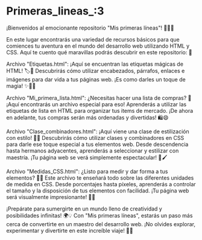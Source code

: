 # Primeras_lineas_:3

¡Bienvenidos al emocionante repositorio "Mis primeras líneas"! 🎉👩‍💻

En este lugar encontrarás una variedad de recursos básicos para que comiences tu aventura en el mundo del desarrollo web utilizando HTML y CSS. Aquí te cuento qué maravillas podrás descubrir en este repositorio: 🌟

Archivo "Etiquetas.html": ¡Aquí se encuentran las etiquetas mágicas de HTML! 🏷️💫 Descubrirás cómo utilizar encabezados, párrafos, enlaces e imágenes para dar vida a tus páginas web. ¡Es como darles un toque de magia! ✨🧙‍♀️

Archivo "Mi_primera_lista.html": ¿Necesitas hacer una lista de compras? 🛒 ¡Aquí encontrarás un archivo especial para eso! Aprenderás a utilizar las etiquetas de lista en HTML para organizar tus items de mercado. ¡De ahora en adelante, tus compras serán más ordenadas y divertidas! 🛍️😄

Archivo "Clase_combinadores.html": ¡Aquí viene una clase de estilización con estilo! 💃💅 Descubrirás cómo utilizar clases y combinadores en CSS para darle ese toque especial a tus elementos web. Desde descendencia hasta hermanos adyacentes, aprenderás a seleccionar y estilizar con maestría. ¡Tu página web se verá simplemente espectacular! 🎨🖌️

Archivo "Medidas_CSS.html": ¿Listo para medir y dar forma a tus elementos? 📏💪 Este archivo te enseñará todo sobre las diferentes unidades de medida en CSS. Desde porcentajes hasta píxeles, aprenderás a controlar el tamaño y la disposición de tus elementos con facilidad. ¡Tu página web será visualmente impresionante! 📐🌈

¡Prepárate para sumergirte en un mundo lleno de creatividad y posibilidades infinitas! 🌍💡 Con "Mis primeras líneas", estarás un paso más cerca de convertirte en un maestro del desarrollo web. ¡No olvides explorar, experimentar y divertirte en este increíble viaje! 🚀😊
